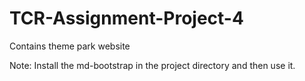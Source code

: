 # TCR-Assignment-Project-4
Contains theme park website 



Note:  Install the md-bootstrap in the project directory and then use it.
